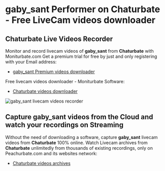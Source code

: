 # gaby_sant Performer on Chaturbate - Free LiveCam videos downloader

## Chaturbate Live Videos Recorder

Monitor and record livecam videos of **gaby_sant** from **Chaturbate** with Moniturbate.com
Get a premium trial for free by just and only registering with your Email address:
* [gaby_sant Premium videos downloader](https://moniturbate.com/request-demo-licence-key.html)

Free livecam videos downloader - Moniturbate Software:
* [Chaturbate videos downloader](https://moniturbate.com/moniturbate-download-software.html)

![gaby_sant livecam videos recorder](https://peachurnet.com/templates/moniturbate-software.png)


## Capture gaby_sant videos from the Cloud and watch your recordings on Streaming

Without the need of downloading a software, capture **gaby_sant** livecam videos from **Chaturbate** 100% online.
Watch Livecam archives from **Chaturbate** unlimitedly from thousands of existing recordings, only on Peachurbate.com and its websites network:
* [Chaturbate videos archives](https://peachurnet.com/)